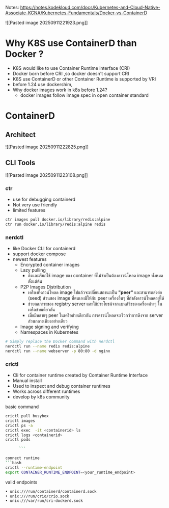 Notes: https://notes.kodekloud.com/docs/Kubernetes-and-Cloud-Native-Associate-KCNA/Kubernetes-Fundamentals/Docker-vs-ContainerD

![[Pasted image 20250911221923.png]]
# Why K8S use ContainerD than Docker ?

- K8S would like to use Container Runtime interface (CRI)
- Docker born before CRI ,so docker doesn't support CRI
- K8S use ContainerD or other Container Runtime is supported by VRI
- before 1.24 use dockershim, 
- Why docker images work in k8s before 1.24?
	- docker images follow image spec in open container standard

# ContainerD

## Architect
![[Pasted image 20250911222825.png]]


## CLI Tools
![[Pasted image 20250911223108.png]]

### ctr
- use for debugging containerd
- Not very use friendly
- limited features
```bash
ctr images pull docker.io/library/redis:alpine
ctr run docker.io/library/redis:alpine redis
```

### nerdctl
- like Docker CLI for containerd
- support docker compose
- newest features
	- Encrypted container images
	- Lazy pulling
		- ดึงและเรียกใช้ image ของ container ที่ไม่จำเป็นต้องดาวน์โหลด image ทั้งหมดตั้งแต่ต้น
	- P2P Images Distribution
		- เครื่องที่ดาวน์โหลด image ไปแล้วจะเปลี่ยนสถานะเป็น **"peer"** และสามารถส่งต่อ (seed) ส่วนของ image ที่ตนเองมีให้กับ peer เครื่องอื่นๆ ที่กำลังดาวน์โหลดอยู่ได้
		- ช่วยลดภาระของ registry server และใช้ประโยชน์จากแบนด์วิธของเครื่องต่างๆ ในเครือข่ายเดียวกัน
		- เมื่อมีหลายๆ peer ในเครือข่ายเดียวกัน การดาวน์โหลดจะเร็วกว่าการดึงจาก server ส่วนกลางเพียงอย่างเดียว
	- Image signing and verifying
	- Namespaces in Kubernetes
	
```bash
# Simply replace the Docker command with nerdctl
nerdctl run --name redis redis:alpine
nerdctl run --name webserver -p 80:80 -d nginx
```


### crictl
- Cli for container runtime created by Container Runtime Interface
- Manual install
- Used to inspect and debug container runtimes 
- Works across different runtimes
- develop by k8s community

basic command
```bash
crictl pull busybox
crictl images
crictl ps -a
crictl exec  -it <containerid> ls
crictl logs <containerid> 
crictl pods

	  ```

connect runtime
```bash
crictl --runtime-endpoint
export CONTAINER_RUNTIME_ENDPOINT=<your_runtime_endpoint>
```

valid endpoints
```bash
• unix:///run/containerd/containerd.sock
• unix:///run/crio/crio.sock
• unix:///var/run/cri-dockerd.sock
```
